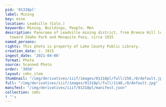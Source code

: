```yaml
---
pid: '01318pl'
label: Mining
key: mine
location: Leadville (Colo.)
keywords: Mining, Buildings, People, Men
description: Panorama of Leadville mining district, from Breece Hill looking east
  toward Idaho Park and Mosquito Pass, circa 1915
named_persons: 
rights: This photo is property of Lake County Public Library.
creation_date: c. 1915
ingest_date: '2021-04-06'
format: Photo
source: Scanned Photo
order: '3850'
layout: cmhc_item
thumbnail: "/img/derivatives/iiif/images/01318pl/full/250,/0/default.jpg"
full: "/img/derivatives/iiif/images/01318pl/full/1140,/0/default.jpg"
manifest: "/img/derivatives/iiif/01318pl/manifest.json"
collection: cmhc
! '': 
---
```

